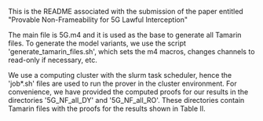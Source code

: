 This is the README associated with the submission of the paper entitled "Provable Non-Frameability for 5G Lawful Interception"

The main file is 5G.m4 and it is used as the base to generate all Tamarin files. To generate the model variants, we use the script 'generate_tamarin_files.sh', which sets the m4 macros, changes channels to read-only if necessary, etc.

We use a computing cluster with the slurm task scheduler, hence the 'job*.sh' files are used to run the prover in the cluster environment. For convenience, we have provided the computed proofs for our results in the directories '5G_NF_all_DY' and '5G_NF_all_RO'. These directories contain Tamarin files with the proofs for the results shown in Table II.
